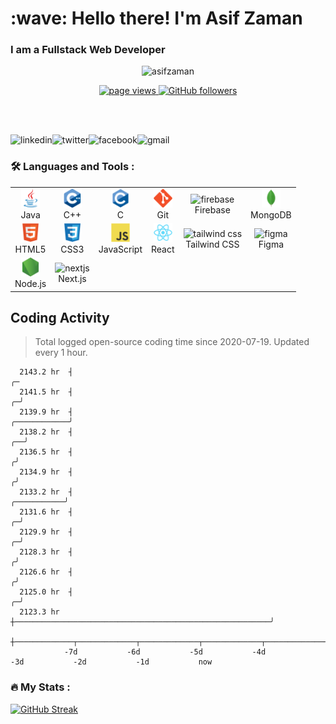 <h1 align="left" id="asifzaman-title">:wave: Hello there! I'm Asif Zaman</h1>
<h3 align="left">I am a Fullstack Web Developer</h3>

<p align="center"> <img src="https://github-readme-stats.vercel.app/api?username=asifzaman&show_icons=true&theme=radical" alt="asifzaman" /> </p>
<p align="center">
  <a href="https://github.com/asifzaman">
  <img src="https://komarev.com/ghpvc/?username=asifzaman" alt="page views" />
  </a>
  <a href="https://github.com/asifzaman?tab=followers">
  <img alt="GitHub followers" src="https://img.shields.io/github/followers/asifzaman?style=flat&logo=github">
  </a>
</p>

<br/>
<br/>
<p align="left"> 
  <p align="left"> 
  <a href="https://www.linkedin.com/in/a-k-m-asifuzzaman-5ab169303">
    <img align="left" alt="linkedin" src="https://img.shields.io/badge/LinkedIn-0077B5?style=for-the-badge&logo=linkedin&logoColor=white" height="18px"/>
  </a>
  <a href="https://x.com/zaman_asif44123">
    <img align="left" alt="twitter" src="https://img.shields.io/badge/Twitter-1DA1F2?style=for-the-badge&logo=twitter&logoColor=white" height="18px"/>
  </a>
  <a href="https://www.facebook.com/isu.asu.4762?mibextid=ZbWKwL">
    <img align="left" alt="facebook" src="https://img.shields.io/badge/Facebook-1877F2?style=for-the-badge&logo=facebook&logoColor=white" height="18px"/>
  </a>
  <a href="mailto:zasif855@gmail.com">
    <img align="left" alt="gmail" src="https://img.shields.io/badge/Gmail-D14836?style=for-the-badge&logo=gmail&logoColor=white" height="18px"/>
  </a> 
</p>

</p>

<br/>

<h3 align="left"> 🛠️ Languages and Tools :</h3>

<table>
  <tr>
    <td align="center"><img height="30" src="https://raw.githubusercontent.com/devicons/devicon/master/icons/java/java-original.svg" alt="java"><br>Java</td>
    <td align="center"><img height="30" src="https://raw.githubusercontent.com/devicons/devicon/master/icons/cplusplus/cplusplus-original.svg" alt="c++"><br>C++</td>
    <td align="center"><img height="30" src="https://raw.githubusercontent.com/devicons/devicon/master/icons/c/c-original.svg" alt="c"><br>C</td>
    <td align="center"><img height="30" src="https://raw.githubusercontent.com/devicons/devicon/master/icons/git/git-original.svg" alt="git"><br>Git</td>
    <td align="center"><img height="30" src="https://www.vectorlogo.zone/logos/firebase/firebase-icon.svg" alt="firebase"><br>Firebase</td>
    <td align="center"><img height="30" src="https://raw.githubusercontent.com/devicons/devicon/master/icons/mongodb/mongodb-original.svg" alt="mongodb"><br>MongoDB</td>
  </tr>
  <tr>
    <td align="center"><img height="30" src="https://raw.githubusercontent.com/devicons/devicon/master/icons/html5/html5-original.svg" alt="html"><br>HTML5</td>
    <td align="center"><img height="30" src="https://raw.githubusercontent.com/devicons/devicon/master/icons/css3/css3-original.svg" alt="css"><br>CSS3</td>
    <td align="center"><img height="30" src="https://raw.githubusercontent.com/devicons/devicon/master/icons/javascript/javascript-original.svg" alt="javascript"><br>JavaScript</td>
    <td align="center"><img height="30" src="https://raw.githubusercontent.com/devicons/devicon/master/icons/react/react-original.svg" alt="react"><br>React</td>
    <td align="center"><img height="30" src="https://www.vectorlogo.zone/logos/tailwindcss/tailwindcss-icon.svg" alt="tailwind css"><br>Tailwind CSS</td>
    <td align="center"><img height="30" src="https://www.vectorlogo.zone/logos/figma/figma-icon.svg" alt="figma"><br>Figma</td>
  </tr>
  <tr>
    <td align="center"><img height="30" src="https://raw.githubusercontent.com/devicons/devicon/master/icons/nodejs/nodejs-original.svg" alt="nodejs"><br>Node.js</td>
    <td align="center"><img height="30" src="https://cdn.worldvectorlogo.com/logos/nextjs-2.svg" alt="nextjs"><br>Next.js</td>
  </tr>
</table>

<h2 align="left">Coding Activity</h2>

> Total logged open-source coding time since 2020-07-19. Updated every 1 hour.

<!-- prettier-ignore-start -->
<!-- START_SECTION:ascii_graph -->

```
  2143.2 hr  ┤                                                                                                 ╭─ 
  2141.5 hr  ┤                                                                                               ╭─╯  
  2139.9 hr  ┤                                                                                  ╭────────────╯    
  2138.2 hr  ┤                                                                               ╭──╯                 
  2136.5 hr  ┤                                                                              ╭╯                    
  2134.9 hr  ┤                                                                             ╭╯                     
  2133.2 hr  ┤                                                                 ╭───────────╯                      
  2131.6 hr  ┤                                                               ╭─╯                                  
  2129.9 hr  ┤                                                             ╭─╯                                    
  2128.3 hr  ┤                                                            ╭╯                                      
  2126.6 hr  ┤                                                           ╭╯                                       
  2125.0 hr  ┤                                                         ╭─╯                                        
  2123.3 hr  ┼─────────────────────────────────────────────────────────╯                                          
             ┼─────────────┬─────────────┬─────────────┬─────────────┬─────────────┬─────────────┬─────────────┤ 
            -7d           -6d           -5d           -4d           -3d           -2d           -1d           now
```

<!-- END_SECTION:ascii_graph -->
<!-- prettier-ignore-end -->


<h3 align="left">🔥 My Stats :</h3>

<p align="left">
  <a href="https://git.io/streak-stats">
  <img src="https://github-readme-streak-stats.herokuapp.com/?user=asifzaman&theme=dark&hide_border=true&date_format=M%20j%5B%2C%20Y%5D" alt="GitHub Streak" /></a>
</p>
